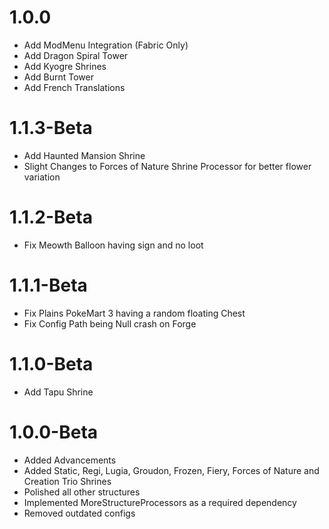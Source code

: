 # 1.0.0
- Add ModMenu Integration (Fabric Only)
- Add Dragon Spiral Tower
- Add Kyogre Shrines
- Add Burnt Tower
- Add French Translations

# 1.1.3-Beta
- Add Haunted Mansion Shrine
- Slight Changes to Forces of Nature Shrine Processor for better flower variation

# 1.1.2-Beta
- Fix Meowth Balloon having sign and no loot

# 1.1.1-Beta
- Fix Plains PokeMart 3 having a random floating Chest
- Fix Config Path being Null crash on Forge

# 1.1.0-Beta
- Add Tapu Shrine

# 1.0.0-Beta
- Added Advancements
- Added Static, Regi, Lugia, Groudon, Frozen, Fiery, Forces of Nature and Creation Trio Shrines
- Polished all other structures
- Implemented MoreStructureProcessors as a required dependency
- Removed outdated configs
